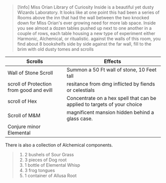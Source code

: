 >[!info] Miss Orian Library of Curiosity
>Inside is a beautiful yet dusty Wizards Laboratory. It looks like at one point this had been a series of Rooms above the inn that had the wall between the two knocked down for Miss Orian's ever growing need for more lab space. Inside you see almost a dozen tables pushed up next to one another in a couple of rows, each table housing a new type of experiment either Harmonic, Alchemical, or ritualistic. 
against the walls of this room, you find about 8 bookshelfs side by side against the far wall, fill to the brim with old dusty tomes and scrolls
>
| Scrolls | Effects |
| ---- | ---- |
| Wall of Stone Scroll | Summon a 50 Ft wall of stone, 10 Feet tall |
| scroll of Protection from good and evill | resitance from dmg inflicted by fiends or celestials |
| scroll of Hex | Concentrate on a hex spell that can be applied to targets of your choice |
| Scroll of M&M | magnificent mansion hidden behind a glass case.  |
| Conjure minor Elemental |  |
There is also a collection of Alchemical components. 
>1. 2 bushels of Sour Grass
>2. 3 pieces of Dog root
>3. 1 bottle of Elemental Whisp
>4. 3 frog tongues
>5. 1 container of Allusa Root

